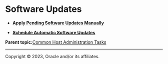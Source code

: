 # Software Updates

-   **[Apply Pending Software Updates Manually](../topics/cockpit-softwaremanage_manage_manual_software_updates.md)**  

-   **[Schedule Automatic Software Updates](../topics/cockpit-softwaremanage_manage_automatic_software_updates.md)**  


**Parent topic:**[Common Host Administration Tasks](../topics/common_administration.md)

---

Copyright © 2023, Oracle and/or its affiliates.

